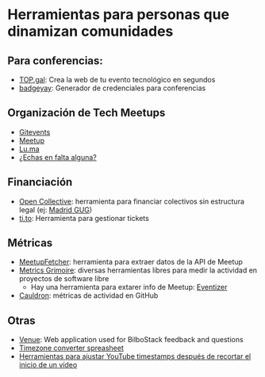 # Herramientas para personas que dinamizan comunidades


## Para conferencias:
* [TOP.gal](https://top.gal/): Crea la web de tu evento tecnológico en segundos
* [badgeyay](https://github.com/fossasia/badgeyay): Generador de credenciales para conferencias

## Organización de Tech Meetups

* [Gitevents](https://github.com/gitevents/core)
* [Meetup](http://meetup.com)
* [Lu.ma](https://lu.ma/)
* [¿Echas en falta alguna?](https://github.com/ComBuildersES/docs/issues/2)

## Financiación

* [Open Collective](https://opencollective.com/): herramienta para financiar colectivos sin estructura legal (ej: [Madrid GUG](https://opencollective.com/madridgug))
* [ti.to](https://ti.to/home): Herramienta para gestionar tickets

## Métricas

* [MeetupFetcher](https://github.com/ntkog/Meetup-fetcher): herramienta para extraer datos de la API de Meetup
* [Metrics Grimoire](http://metricsgrimoire.github.io/): diversas herramientas libres para medir la actividad en proyectos de software libre
   * Hay una herramienta para extarer info de Meetup: [Eventizer](https://github.com/MetricsGrimoire/eventizer)
* [Cauldron]([http://biterg.io](https://gitlab.com/cauldronio)): métricas de actividad en GitHub

## Otras

* [Venue](https://github.com/sirikon/venue): Web application used for BilboStack feedback and questions
* [Timezone converter spreasheet](https://docs.google.com/spreadsheets/d/1aQN0N2ugarrlxZhq8rdFMKo6qloE9cuOecDGqD3cPfQ/edit?usp=sharing)
* [Herramientas para ajustar YouTube timestamps después de recortar el inicio de un vídeo](https://github.com/hhkaos/adjust-youtube-timestamp-after-trim)
